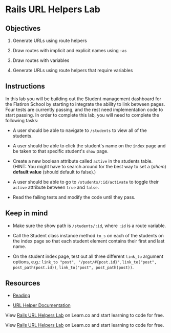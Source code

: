 # Rails URL Helpers Lab

## Objectives

1. Generate URLs using route helpers

2. Draw routes with implicit and explicit names using `:as`

3. Draw routes with variables

4. Generate URLs using route helpers that require variables


## Instructions

In this lab you will be building out the Student management dashboard for the Flatiron School by starting to integrate the ability to link between pages. Four tests are currently passing, and the rest need implementation code to start passing. In order to complete this lab, you will need to complete the following tasks:

* A user should be able to navigate to `/students` to view all of the students.

* A user should be able to click the student's name on the `index` page and be taken to that specific student's `show` page.

* Create a new boolean attribute called `active` in the students table. (HINT: You might have to search around for the best way to set a (*ahem*) __default value__ (should default to false).)

* A user should be able to go to `/students/:id/activate` to toggle their `active` attribute between `true` and `false`.

* Read the failing tests and modify the code until they pass. 


## Keep in mind

* Make sure the show path is `/students/:id`, where `:id` is a route variable.

* Call the Student class instance method `to_s` on each of the students on the index page so that each student element contains their first and last name.

* On the student index page, test out all three different `link_to` argument options, e.g.: `link_to "post", "/post/#{post.id}"`, `link_to("post", post_path(post.id))`, `link_to("post", post_path(post))`.


## Resources

* [Reading](https://github.com/learn-co-curriculum/rails-url-helpers-readme)

* [URL Helper Documentation](http://api.rubyonrails.org/classes/ActionView/Helpers/UrlHelper.html)

<p data-visibility='hidden'>View <a href='https://learn.co/lessons/rails-url-helpers-lab' title='Rails URL Helpers Lab'>Rails URL Helpers Lab</a> on Learn.co and start learning to code for free.</p>

<p class='util--hide'>View <a href='https://learn.co/lessons/rails-url-helpers-lab'>Rails URL Helpers Lab</a> on Learn.co and start learning to code for free.</p>
